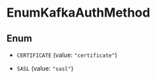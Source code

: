 

# EnumKafkaAuthMethod

## Enum


* `CERTIFICATE` (value: `"certificate"`)

* `SASL` (value: `"sasl"`)



